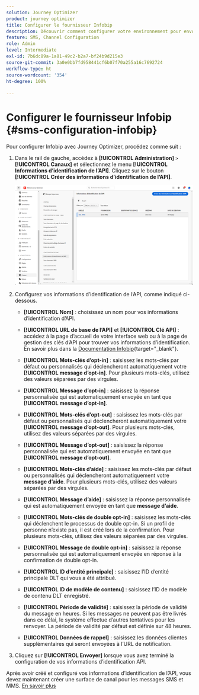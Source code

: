 ```yaml
---
solution: Journey Optimizer
product: journey optimizer
title: Configurer le fournisseur Infobip
description: Découvrir comment configurer votre environnement pour envoyer des messages SMS et MMS avec Journey Optimizer avec Infobip
feature: SMS, Channel Configuration
role: Admin
level: Intermediate
exl-id: 7b6dc89a-1a81-49c2-b2a7-bf24b9d215e3
source-git-commit: 3a0e0bb7fd958441cf6b07f70a255a16c7692724
workflow-type: ht
source-wordcount: '354'
ht-degree: 100%

---
```


# Configurer le fournisseur Infobip {#sms-configuration-infobip}

Pour configurer Infobip avec Journey Optimizer, procédez comme suit :

1. Dans le rail de gauche, accédez à **[!UICONTROL Administration]** `>` **[!UICONTROL Canaux]** et sélectionnez le menu **[!UICONTROL Informations d’identification de l’API]**. Cliquez sur le bouton **[!UICONTROL Créer des informations d’identification de l’API]**.

   ![](assets/sms_6.png)

1. Configurez vos informations dʼidentification de lʼAPI, comme indiqué ci-dessous.

   * **[!UICONTROL Nom]** : choisissez un nom pour vos informations d’identification d’API.

   * **[!UICONTROL URL de base de l’API]** et **[!UICONTROL Clé API]** : accédez à la page d’accueil de votre interface web ou à la page de gestion des clés d’API pour trouver vos informations d’identification. En savoir plus dans la [Documentation Infobip](https://www.infobip.com/docs/api){target="_blank"}.

   * **[!UICONTROL Mots-clés d’opt-in]** : saisissez les mots-clés par défaut ou personnalisés qui déclencheront automatiquement votre **[!UICONTROL message d’opt-in]**. Pour plusieurs mots-clés, utilisez des valeurs séparées par des virgules.

   * **[!UICONTROL Message d’opt-in]** : saisissez la réponse personnalisée qui est automatiquement envoyée en tant que **[!UICONTROL message d’opt-in]**.

   * **[!UICONTROL Mots-clés d’opt-out]** : saisissez les mots-clés par défaut ou personnalisés qui déclencheront automatiquement votre **[!UICONTROL message d’opt-out]**. Pour plusieurs mots-clés, utilisez des valeurs séparées par des virgules.

   * **[!UICONTROL Message d’opt-out]** : saisissez la réponse personnalisée qui est automatiquement envoyée en tant que **[!UICONTROL message d’opt-out]**.

   * **[!UICONTROL Mots-clés d’aide]** : saisissez les mots-clés par défaut ou personnalisés qui déclencheront automatiquement votre **message d’aide**. Pour plusieurs mots-clés, utilisez des valeurs séparées par des virgules.

   * **[!UICONTROL Message d’aide]** : saisissez la réponse personnalisée qui est automatiquement envoyée en tant que **message d’aide**.

   * **[!UICONTROL Mots-clés de double opt-in]** : saisissez les mots-clés qui déclenchent le processus de double opt-in. Si un profil de personne n’existe pas, il est créé lors de la confirmation. Pour plusieurs mots-clés, utilisez des valeurs séparées par des virgules.

   * **[!UICONTROL Message de double opt-in]** : saisissez la réponse personnalisée qui est automatiquement envoyée en réponse à la confirmation de double opt-in.

   * **[!UICONTROL ID d’entité principale]** : saisissez l’ID d’entité principale DLT qui vous a été attribué.

   * **[!UICONTROL ID de modèle de contenu]** : saisissez l’ID de modèle de contenu DLT enregistré.

   * **[!UICONTROL Période de validité]** : saisissez la période de validité du message en heures. Si les messages ne peuvent pas être livrés dans ce délai, le système effectue d’autres tentatives pour les renvoyer. La période de validité par défaut est définie sur 48 heures.

   * **[!UICONTROL Données de rappel]** : saisissez les données clientes supplémentaires qui seront envoyées à l’URL de notification.

1. Cliquez sur **[!UICONTROL Envoyer]** lorsque vous avez terminé la configuration de vos informations d’identification API.

Après avoir créé et configuré vos informations d’identification de l’API, vous devez maintenant créer une surface de canal pour les messages SMS et MMS. [En savoir plus](sms-configuration-surface.md)

